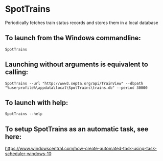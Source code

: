 # SpotTrains
Periodically fetches train status records and stores them in a local database

## To launch from the Windows commandline: 
	SpotTrains

## Launching without arguments is equivalent to calling:
	SpotTrains --url "http://www3.septa.org/api/TrainView" --dbpath "%userprofile%\appdata\local\SpotTrains\trains.db" --period 30000

## To launch with help:
	SpotTrains --help

## To setup SpotTrains as an automatic task, see here:
https://www.windowscentral.com/how-create-automated-task-using-task-scheduler-windows-10
